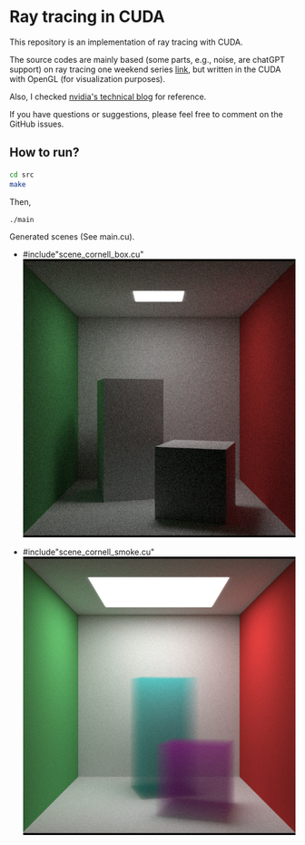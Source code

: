 # Ray tracing in CUDA

This repository is an implementation of ray tracing with CUDA.

The source codes are mainly based (some parts, e.g., noise, are chatGPT support) on ray tracing one weekend series [link](https://raytracing.github.io/), but written in the CUDA with OpenGL (for visualization purposes).

Also, I checked [nvidia's technical blog](https://developer.nvidia.com/blog/accelerated-ray-tracing-cuda/) for reference.

If you have questions or suggestions, please feel free to comment on the GitHub issues.

## How to run?

```bash
cd src
make
```

Then,

```bash
./main
```

Generated scenes (See main.cu).

- #include"scene_cornell_box.cu"
  ![cornell box](figures/cornell_box.png)

- #include"scene_cornell_smoke.cu"
  ![cornell smoke](figures/cornell_box_smoke.png)
